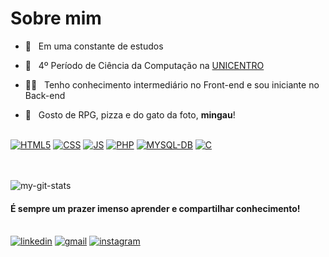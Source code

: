 # **Sobre mim**


- 🔄&nbsp;&nbsp;&nbsp;Em uma constante de estudos

- 📖&nbsp;&nbsp; 4º Período de Ciência da Computação na [UNICENTRO](https://www3.unicentro.br/)

- 👨‍💻&nbsp;&nbsp; Tenho conhecimento intermediário no Front-end e sou iniciante no Back-end 

- 👻&nbsp;&nbsp; Gosto de RPG, pizza e do gato da foto, **mingau**!



\
[![HTML5](https://img.shields.io/badge/HTML5-E34F26?style=for-the-badge&logo=html5&logoColor=white)](#)
[![CSS](https://img.shields.io/badge/CSS3-1572B6?style=for-the-badge&logo=css3&logoColor=white)](#)
[![JS](https://img.shields.io/badge/JavaScript-323330?style=for-the-badge&logo=javascript&logoColor=F7DF1E)](#)
[![PHP](https://img.shields.io/badge/PHP-777BB4?style=for-the-badge&logo=php&logoColor=white)](#)
[![MYSQL-DB](https://img.shields.io/badge/MySQL-005C84?style=for-the-badge&logo=mysql&logoColor=white)](#)
[![C](https://img.shields.io/badge/C-00599C?style=for-the-badge&logo=c&logoColor=white)](#)

\
\
![my-git-stats](https://github-readme-stats.vercel.app/api?username=thiagoigfraga)

#### **É sempre um prazer imenso aprender e compartilhar conhecimento!**


\
[![linkedin](https://img.shields.io/badge/LinkedIn-0077B5?style=for-the-badge&logo=linkedin&logoColor=white)](https://www.linkedin.com/in/thiagoigfraga/)
[![gmail](https://img.shields.io/badge/Gmail-D14836?style=for-the-badge&logo=gmail&logoColor=white)](mailto:thiagogarcia99@gmail.com)
[![instagram](https://img.shields.io/badge/Instagram-E4405F?style=for-the-badge&logo=instagram&logoColor=white)](https://instagram.com/thiagoiggfraga)

